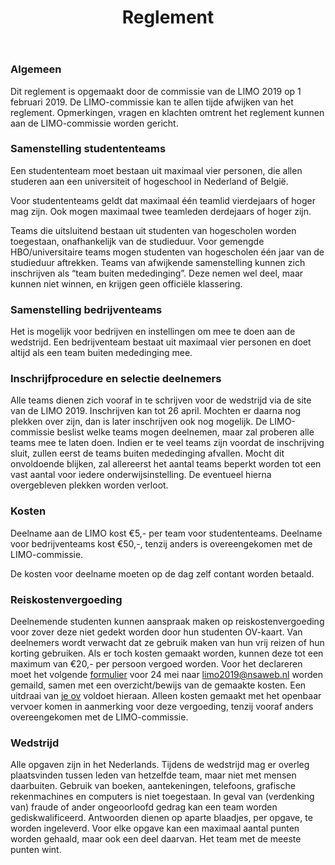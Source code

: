 ﻿---
title: "Reglement"
isPage: true
showLogo: true
order: 7
---
### Algemeen

Dit reglement is opgemaakt door de commissie van de LIMO 2019 op 1 februari 2019. De LIMO-commissie kan te allen tijde afwijken van het reglement. Opmerkingen, vragen en klachten omtrent het reglement kunnen aan de LIMO-commissie worden gericht.

### Samenstelling studententeams

Een studententeam moet bestaan uit maximaal vier personen, die allen studeren aan een universiteit of hogeschool in Nederland of België.

Voor studententeams geldt dat maximaal één teamlid vierdejaars of hoger mag zijn. Ook mogen maximaal twee teamleden derdejaars of hoger zijn.

Teams die uitsluitend bestaan uit studenten van hogescholen worden toegestaan, onafhankelijk van de studieduur. Voor gemengde HBO/universitaire teams mogen studenten van hogescholen één jaar van de studieduur aftrekken. Teams van afwijkende samenstelling kunnen zich inschrijven als “team buiten mededinging”. Deze nemen wel deel, maar kunnen niet winnen, en krijgen geen officiële klassering.

### Samenstelling bedrijventeams

Het is mogelijk voor bedrijven en instellingen om mee te doen aan de wedstrijd. Een bedrijventeam bestaat uit maximaal vier personen en doet altijd als een team buiten mededinging mee.

### Inschrijfprocedure en selectie deelnemers

Alle teams dienen zich vooraf in te schrijven voor de wedstrijd via de site van de LIMO 2019. Inschrijven kan tot 26 april. Mochten er daarna nog plekken over zijn, dan is later inschrijven ook nog mogelijk. De LIMO-commissie beslist welke teams mogen deelnemen, maar zal proberen alle teams mee te laten doen. Indien er te veel teams zijn voordat de inschrijving sluit, zullen eerst de teams buiten mededinging afvallen. Mocht dit onvoldoende blijken, zal allereerst het aantal teams beperkt worden tot een vast aantal voor iedere onderwijsinstelling. De eventueel hierna overgebleven plekken worden verloot.

### Kosten

Deelname aan de LIMO kost €5,- per team voor studententeams. Deelname voor bedrijventeams kost €50,-, tenzij anders is overeengekomen met de LIMO-commissie.

De kosten voor deelname moeten op de dag zelf contant worden betaald.

### Reiskostenvergoeding

Deelnemende studenten kunnen aanspraak maken op reiskostenvergoeding voor zover deze niet gedekt worden door hun studenten OV-kaart. Van deelnemers wordt verwacht dat ze gebruik maken van hun vrij reizen of hun korting gebruiken. Als er toch kosten gemaakt worden, kunnen deze tot een maximum van €20,- per persoon vergoed worden. Voor het declareren moet het volgende <a href="archief/declareren.pdf">formulier</a> voor 24 mei naar limo2019@nsaweb.nl worden gemaild, samen met een overzicht/bewijs van de gemaakte kosten. Een uitdraai van <a href="https://www.ov-chipkaart.nl/home.htm#/" target="_blank">je ov</a> voldoet hieraan. Alleen kosten gemaakt met het openbaar vervoer komen in aanmerking voor deze vergoeding, tenzij vooraf anders overeengekomen met de LIMO-commissie.

### Wedstrijd

Alle opgaven zijn in het Nederlands. Tijdens de wedstrijd mag er overleg plaatsvinden tussen leden van hetzelfde team, maar niet met mensen daarbuiten. Gebruik van boeken, aantekeningen, telefoons, grafische rekenmachines en computers is niet toegestaan. In geval van (verdenking van) fraude of ander ongeoorloofd gedrag kan een team worden gediskwalificeerd. Antwoorden dienen op aparte blaadjes, per opgave, te worden ingeleverd. Voor elke opgave kan een maximaal aantal punten worden gehaald, maar ook een deel daarvan. Het team met de meeste punten wint.
